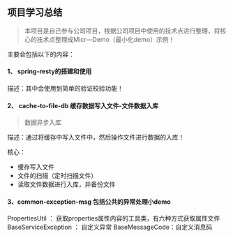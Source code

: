 ## 项目学习总结
> 本项目是自己参与公司项目，根据公司项目中使用的技术点进行整理，将核心的技术点整理成Micr—Demo（最小化demo）示例！

主要会包括以下的内容：
#### 1、 spring-resty的搭建和使用
描述：其中会使用到简单的验证校验功能！


#### 2、 cache-to-file-db 缓存数据写入文件-文件数据入库
> 数据异步入库

描述：通过将缓存中写入文件中，然后操作文件进行数据的入库！

核心：
- 缓存写入文件
- 文件的扫描（定时扫描文件）
- 读取文件数据进行入库，并备份文件



#### 3、common-exception-msg 包括公共的异常处理小demo

PropertiesUtil ： 获取properties属性内容的工具类，有六种方式获取属性文件
BaseServiceException ： 自定义异常
BaseMessageCode：自定义消息码



